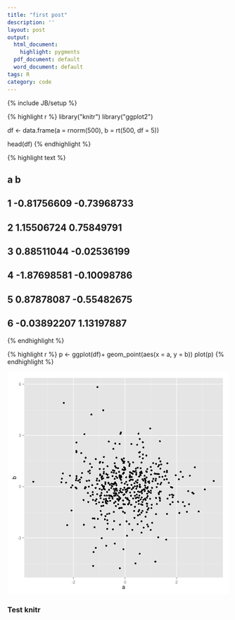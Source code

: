 ```yaml
---
title: "first post"
description: ''
layout: post
output:
  html_document:
    highlight: pygments
  pdf_document: default
  word_document: default
tags: R
category: code
---
```

{% include JB/setup %}




{% highlight r %}
library("knitr")
library("ggplot2")

df <- data.frame(a = rnorm(500),
                 b = rt(500, df = 5))

head(df)
{% endhighlight %}



{% highlight text %}
##             a           b
## 1 -0.81756609 -0.73968733
## 2  1.15506724  0.75849791
## 3  0.88511044 -0.02536199
## 4 -1.87698581 -0.10098786
## 5  0.87878087 -0.55482675
## 6 -0.03892207  1.13197887
{% endhighlight %}



{% highlight r %}
p <- ggplot(df)+
     geom_point(aes(x = a, y = b))
plot(p)
{% endhighlight %}

![plot of chunk setup](/figure/Rmd/2015-01-16-first-post/setup-1.png) 

### Test knitr

